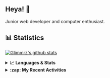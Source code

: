 ## Heya! 👋

Junior web developer and computer enthusiast.

## 📊 Statistics

[![Glimmrz's github stats](https://github-readme-stats.vercel.app/api?username=glimmrz&theme=dark&count_private=true)](https://github.com/anuraghazra/github-readme-stats)

<details>
  <summary><strong>📈 Languages & Stats</strong></summary>
  <img src="https://github-readme-stats.vercel.app/api?username=bunningss&show_icons=true&theme=dark&hide_border=true"
       alt="Tayef's GitHub stats" />
  <img src="https://github-readme-stats.vercel.app/api/top-langs/?username=bunningss&show_icons=true&theme=dark&hide_border=true&layout=compact&langs_count=10"
       alt="Tayef's Top GitHub Languages" />
</details>

<details>
<summary><strong> :zap: My Recent Activities </strong></summary>

<!-- ACTIVITY-LIST:START -->
- [glimmrz pushed to master in glimmrz/borobasket](https://github.com/glimmrz/borobasket/compare/76f9a013b8...71ca642d11)
- [glimmrz pushed to master in glimmrz/borobasket](https://github.com/glimmrz/borobasket/compare/6bd7e27573...76f9a013b8)
- [glimmrz pushed to master in glimmrz/borobasket](https://github.com/glimmrz/borobasket/compare/04f27afd9c...6bd7e27573)
- [glimmrz pushed to master in glimmrz/borobasket](https://github.com/glimmrz/borobasket/compare/27c91c283b...04f27afd9c)
- [glimmrz pushed to master in glimmrz/borobasket](https://github.com/glimmrz/borobasket/compare/bfb4f9aa2b...27c91c283b)
<!-- ACTIVITY-LIST:END -->

</details>
